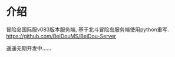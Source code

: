 # 介绍
冒险岛国际服v083版本服务端, 基于北斗冒险岛服务端使用python重写. 
https://github.com/BeiDouMS/BeiDou-Server

遥遥无期开发中......
